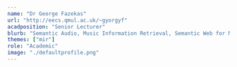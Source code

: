 ```yaml
---
name: "Dr George Fazekas"
url: "http://eecs.qmul.ac.uk/~gyorgyf"
acadposition: "Senior Lecturer"
blurb: "Semantic Audio, Music Information Retrieval, Semantic Web for Music, Machine Learning and Data Science, Music Emotion Recognition, Interactive music sytems (e.g. intellignet editing, audio production and performance systems)"
themes: ["mir"]
role: "Academic"
image: "./defaultprofile.png"
---
```

